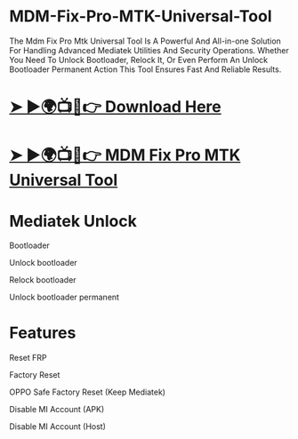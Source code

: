 # MDM-Fix-Pro-MTK-Universal-Tool
The Mdm Fix Pro Mtk Universal Tool Is A Powerful And All-in-one Solution For Handling Advanced Mediatek Utilities And Security Operations. Whether You Need To Unlock Bootloader, Relock It, Or Even Perform An Unlock Bootloader Permanent Action This Tool Ensures Fast And Reliable Results.
# [➤ ►🌍📺📱👉 Download Here](https://foxly.link/GiaFwg)
# [➤ ►🌍📺📱👉 MDM Fix Pro MTK Universal Tool](https://a2zflashfile.com/mdm-fix-pro-mtk-universal-tool/)
# Mediatek Unlock

Bootloader

Unlock bootloader

Relock bootloader

Unlock bootloader permanent

# Features

Reset FRP

Factory Reset

OPPO Safe Factory Reset (Keep Mediatek)

Disable MI Account (APK)

Disable MI Account (Host)
